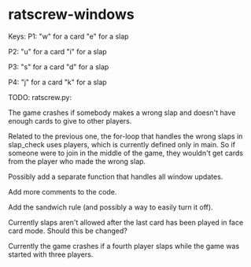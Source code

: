 # ratscrew-windows

Keys:
P1: "w" for a card
    "e" for a slap
    
P2: "u" for a card
    "i" for a slap
   
P3: "s" for a card
    "d" for a slap
    
P4: "j" for a card
    "k" for a slap

TODO:
ratscrew.py:

The game crashes if somebody makes a wrong slap and doesn't have enough cards
to give to other players.

Related to the previous one, the for-loop that handles the wrong slaps in slap_check
uses players, which is currently defined only in main. So if someone were to join
in the middle of the game, they wouldn't get cards from the player who made the wrong slap.

Possibly add a separate function that handles all window updates.

Add more comments to the code.

Add the sandwich rule (and possibly a way to easily turn it off).

Currently slaps aren't allowed after the last card has been played in face card mode.
Should this be changed?

Currently the game crashes if a fourth player slaps while the game was started with three players.
